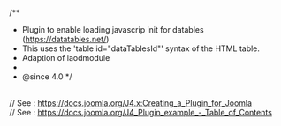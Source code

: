 /**
 * Plugin to enable loading javascrip init for datables (https://datatables.net/)
 * This uses the 'table id="dataTablesId"' syntax of the HTML table.
 * Adaption of laodmodule
 *
 * @since  4.0
 */
 
<br />// See : https://docs.joomla.org/J4.x:Creating_a_Plugin_for_Joomla
<br />// See : https://docs.joomla.org/J4_Plugin_example_-_Table_of_Contents

